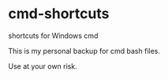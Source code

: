 # cmd-shortcuts
shortcuts for Windows cmd

This is my personal backup for cmd bash files.

Use at your own risk.
